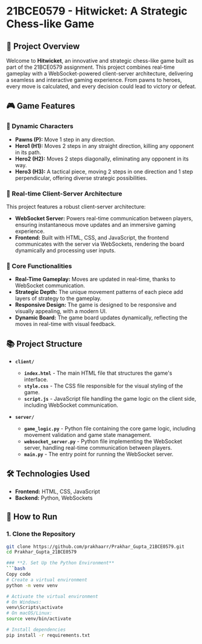 # **21BCE0579 - Hitwicket: A Strategic Chess-like Game**



## **🚀 Project Overview**

Welcome to **Hitwicket**, an innovative and strategic chess-like game built as part of the 21BCE0579 assignment. This project combines real-time gameplay with a WebSocket-powered client-server architecture, delivering a seamless and interactive gaming experience. From pawns to heroes, every move is calculated, and every decision could lead to victory or defeat.

## **🎮 Game Features**

### **🧩 Dynamic Characters**
- **Pawns (P):** Move 1 step in any direction.
- **Hero1 (H1):** Moves 2 steps in any straight direction, killing any opponent in its path.
- **Hero2 (H2):** Moves 2 steps diagonally, eliminating any opponent in its way.
- **Hero3 (H3):** A tactical piece, moving 2 steps in one direction and 1 step perpendicular, offering diverse strategic possibilities.

### **🔗 Real-time Client-Server Architecture**
This project features a robust client-server architecture:
- **WebSocket Server:** Powers real-time communication between players, ensuring instantaneous move updates and an immersive gaming experience.
- **Frontend:** Built with HTML, CSS, and JavaScript, the frontend communicates with the server via WebSockets, rendering the board dynamically and processing user inputs.

### **🌟 Core Functionalities**
- **Real-Time Gameplay:** Moves are updated in real-time, thanks to WebSocket communication.
- **Strategic Depth:** The unique movement patterns of each piece add layers of strategy to the gameplay.
- **Responsive Design:** The game is designed to be responsive and visually appealing, with a modern UI.
- **Dynamic Board:** The game board updates dynamically, reflecting the moves in real-time with visual feedback.

## **📚 Project Structure**

- **`client/`**
  - **`index.html`** - The main HTML file that structures the game's interface.
  - **`style.css`** - The CSS file responsible for the visual styling of the game.
  - **`script.js`** - JavaScript file handling the game logic on the client side, including WebSocket communication.

- **`server/`**
  - **`game_logic.py`** - Python file containing the core game logic, including movement validation and game state management.
  - **`websocket_server.py`** - Python file implementing the WebSocket server, handling real-time communication between players.
  - **`main.py`** - The entry point for running the WebSocket server.

## **🛠️ Technologies Used**

- **Frontend:** HTML, CSS, JavaScript
- **Backend:** Python, WebSockets

## **🚀 How to Run**

### **1. Clone the Repository**
```bash
git clone https://github.com/prakhaarr/Prakhar_Gupta_21BCE0579.git
cd Prakhar_Gupta_21BCE0579

### **2. Set Up the Python Environment**
```bash
Copy code
# Create a virtual environment
python -m venv venv

# Activate the virtual environment
# On Windows:
venv\Scripts\activate
# On macOS/Linux:
source venv/bin/activate

# Install dependencies
pip install -r requirements.txt
